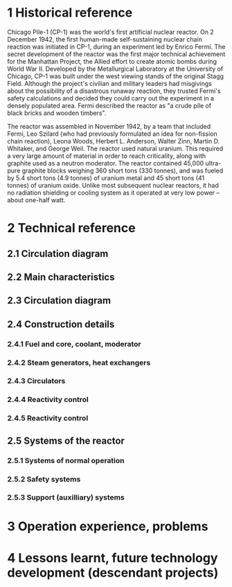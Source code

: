 # 1 Historical reference
Chicago Pile-1 (CP-1) was the world's first artificial nuclear reactor. On 2 December 1942, the first human-made self-sustaining nuclear chain reaction was initiated in CP-1, during an experiment led by Enrico Fermi. The secret development of the reactor was the first major technical achievement for the Manhattan Project, the Allied effort to create atomic bombs during World War II. Developed by the Metallurgical Laboratory at the University of Chicago, CP-1 was built under the west viewing stands of the original Stagg Field. Although the project's civilian and military leaders had misgivings about the possibility of a disastrous runaway reaction, they trusted Fermi's safety calculations and decided they could carry out the experiment in a densely populated area. Fermi described the reactor as "a crude pile of black bricks and wooden timbers".

The reactor was assembled in November 1942, by a team that included Fermi, Leo Szilard (who had previously formulated an idea for non-fission chain reaction), Leona Woods, Herbert L. Anderson, Walter Zinn, Martin D. Whitaker, and George Weil. The reactor used natural uranium. This required a very large amount of material in order to reach criticality, along with graphite used as a neutron moderator. The reactor contained 45,000 ultra-pure graphite blocks weighing 360 short tons (330 tonnes), and was fueled by 5.4 short tons (4.9 tonnes) of uranium metal and 45 short tons (41 tonnes) of uranium oxide. Unlike most subsequent nuclear reactors, it had no radiation shielding or cooling system as it operated at very low power – about one-half watt.
# 2 Technical reference

## 2.1 Circulation diagram

## 2.2 Main characteristics

## 2.3 Circulation diagram

## 2.4 Construction details

### 2.4.1 Fuel and core, coolant, moderator

### 2.4.2 Steam generators, heat exchangers

### 2.4.3 Circulators

### 2.4.4 Reactivity control

### 2.4.5 Reactivity control

## 2.5 Systems of the reactor

### 2.5.1 Systems of normal operation

### 2.5.2 Safety systems

### 2.5.3 Support (auxilliary) systems

# 3 Operation experience, problems

# 4 Lessons learnt, future technology development (descendant projects)

